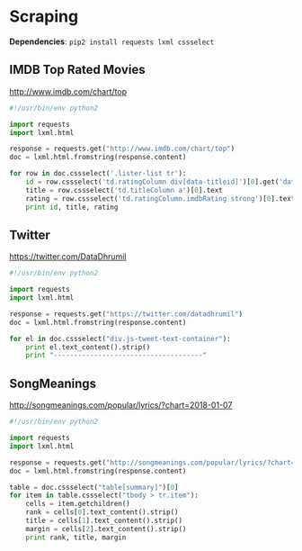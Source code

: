 # Scraping

**Dependencies**: `pip2 install requests lxml cssselect`

## IMDB Top Rated Movies

http://www.imdb.com/chart/top

```python
#!/usr/bin/env python2

import requests
import lxml.html

response = requests.get("http://www.imdb.com/chart/top")
doc = lxml.html.fromstring(response.content)

for row in doc.cssselect('.lister-list tr'):
    id = row.cssselect('td.ratingColumn div[data-titleid]')[0].get('data-titleid')
    title = row.cssselect('td.titleColumn a')[0].text
    rating = row.cssselect('td.ratingColumn.imdbRating strong')[0].text
    print id, title, rating
```

## Twitter

https://twitter.com/DataDhrumil

```python
#!/usr/bin/env python2

import requests
import lxml.html

response = requests.get("https://twitter.com/datadhrumil")
doc = lxml.html.fromstring(response.content)

for el in doc.cssselect("div.js-tweet-text-container"):
    print el.text_content().strip()
    print "-------------------------------------"
```

## SongMeanings

http://songmeanings.com/popular/lyrics/?chart=2018-01-07

```python
#!/usr/bin/env python2

import requests
import lxml.html

response = requests.get("http://songmeanings.com/popular/lyrics/?chart=2018-01-07")
doc = lxml.html.fromstring(response.content)

table = doc.cssselect("table[summary]")[0]
for item in table.cssselect("tbody > tr.item"):
    cells = item.getchildren()
    rank = cells[0].text_content().strip()
    title = cells[1].text_content().strip()
    margin = cells[2].text_content().strip()
    print rank, title, margin
```

